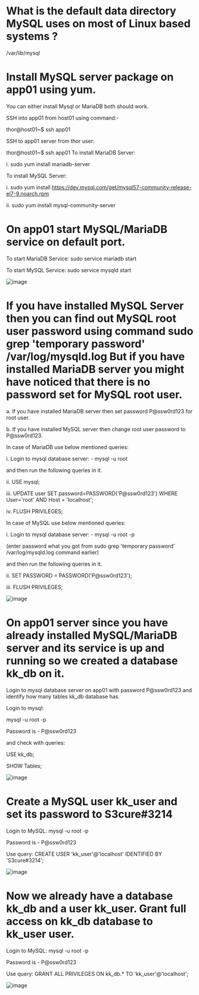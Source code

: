 # What is the default data directory MySQL uses on most of Linux based systems ?

/var/lib/mysql

# Install MySQL server package on app01 using yum.


You can either install Mysql or MariaDB both should work.

SSH into app01 from host01 using command:-

thor@host01~$ ssh app01


SSH to app01 server from thor user:

thor@host01~$ ssh app01 
To install MariaDB Server:

i. sudo yum install mariadb-server



To install MySQL Server:

i. sudo yum install https://dev.mysql.com/get/mysql57-community-release-el7-9.noarch.rpm

ii. sudo yum install mysql-community-server



# On app01 start MySQL/MariaDB service on default port.

To start MariaDB Service: sudo service mariadb start

To start MySQL Service: sudo service mysqld start


![image](https://github.com/Althaf-official/DevOps/assets/105126131/35201c3f-f26e-4529-823c-e3e842ec94b1)


# If you have installed MySQL Server then you can find out MySQL root user password using command sudo grep 'temporary password' /var/log/mysqld.log But if you have installed MariaDB server you might have noticed that there is no password set for MySQL root user.


a. If you have installed MariaDB server then set password P@ssw0rd123 for root user.

b. If you have installed MySQL server then change root user password to P@ssw0rd123.


In case of MariaDB use below mentioned queries:

i. Login to mysql database server: - mysql -u root

and then run the following queries in it.

ii. USE mysql;

iii. UPDATE user SET password=PASSWORD('P@ssw0rd123') WHERE User='root' AND Host = 'localhost';

iv. FLUSH PRIVILEGES;



In case of MySQL use below mentioned queries:

i. Login to mysql database server: - mysql -u root -p

(enter password what you got from sudo grep 'temporary password' /var/log/mysqld.log command earlier)

and then run the following queries in it.

ii. SET PASSWORD = PASSWORD('P@ssw0rd123');

iii. FLUSH PRIVILEGES;



![image](https://github.com/Althaf-official/DevOps/assets/105126131/54938034-f756-4b08-8e9e-9dc426e0c267)


# On app01 server since you have already installed MySQL/MariaDB server and its service is up and running so we created a database kk_db on it.


Login to mysql database server on app01 with password P@ssw0rd123 and identify how many tables kk_db database has.


Login to mysql:

mysql -u root -p

Password is - P@ssw0rd123

and check with queries:

USE  kk_db;

SHOW Tables;

![image](https://github.com/Althaf-official/DevOps/assets/105126131/8845e45d-b271-45d8-a8e4-986c776eb956)


# Create a MySQL user kk_user and set its password to S3cure#3214

Login to MySQL: mysql -u root -p

Password is - P@ssw0rd123

Use query: CREATE USER 'kk_user'@'localhost' IDENTIFIED BY 'S3cure#3214';

![image](https://github.com/Althaf-official/DevOps/assets/105126131/eb806237-e805-4c94-9f2b-755b9b0465f2)


# Now we already have a database kk_db and a user kk_user. Grant full access on kk_db database to kk_user user.

Login to MySQL: mysql -u root -p

Password is - P@ssw0rd123

Use query: GRANT ALL PRIVILEGES ON kk_db.* TO 'kk_user'@'localhost';

![image](https://github.com/Althaf-official/DevOps/assets/105126131/e3142dda-9499-4e62-a263-3105c434421c)







